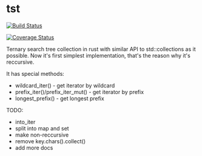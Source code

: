 # tst

[![Build Status](https://travis-ci.org/billyevans/tst.svg?branch=master)](https://travis-ci.org/billyevans/tst)

[![Coverage Status](https://coveralls.io/repos/billyevans/tst/badge.svg?branch=master)](https://coveralls.io/r/billyevans/tst?branch=master)

Ternary search tree collection in rust with similar API to std::collections as it possible.
Now it's first simplest implementation, that's the reason why it's reccursive.

It has special methods:
- wildcard_iter() - get iterator by wildcard
- prefix_iter()/prefix_iter_mut() - get iterator by prefix
- longest_prefix() - get longest prefix

TODO:
- into_iter
- split into map and set
- make non-reccursive
- remove key.chars().collect()
- add more docs
